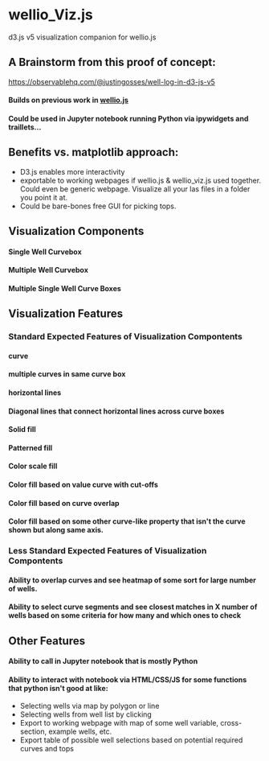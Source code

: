 # wellio_Viz.js
d3.js v5 visualization companion for wellio.js

## A Brainstorm from this proof of concept:
https://observablehq.com/@justingosses/well-log-in-d3-js-v5

#### Builds on previous work in <a href="https://github.com/JustinGOSSES/wellio.js">wellio.js</a>
#### Could be used in Jupyter notebook running Python via ipywidgets and traillets...
## Benefits vs. matplotlib approach:
- D3.js enables more interactivity
- exportable to working webpages if wellio.js & wellio_viz.js used together. Could even be generic webpage. Visualize all your las files in a folder you point it at.
- Could be bare-bones free GUI for picking tops.

## Visualization Components
#### Single Well Curvebox
#### Multiple Well Curvebox
#### Multiple Single Well Curve Boxes

## Visualization Features
### Standard Expected Features of Visualization Compontents
#### curve
#### multiple curves in same curve box
#### horizontal lines
#### Diagonal lines that connect horizontal lines across curve boxes
#### Solid fill
#### Patterned fill
#### Color scale fill
#### Color fill based on value curve with cut-offs
#### Color fill based on curve overlap
#### Color fill based on some other curve-like property that isn't the curve shown but along same axis.

### Less Standard Expected Features of Visualization Compontents
#### Ability to overlap curves and see heatmap of some sort for large number of wells.
#### Ability to select curve segments and see closest matches in X number of wells based on some criteria for how many and which ones to check

## Other Features
#### Ability to call in Jupyter notebook that is mostly Python
#### Ability to interact with notebook via HTML/CSS/JS for some functions that python isn't good at like:
- Selecting wells via map by polygon or line
- Selecting wells from well list by clicking
- Export to working webpage with map of some well variable, cross-section, example wells, etc. 
- Export table of possible well selections based on potential required curves and tops


